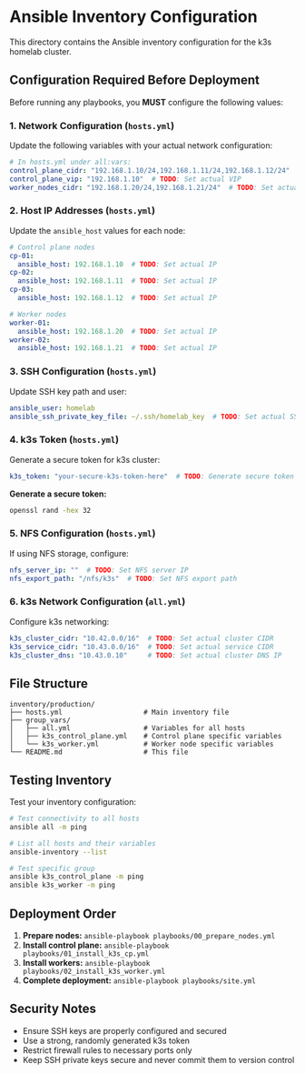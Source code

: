# Ansible Inventory Configuration

This directory contains the Ansible inventory configuration for the k3s homelab cluster.

## Configuration Required Before Deployment

Before running any playbooks, you **MUST** configure the following values:

### 1. Network Configuration (`hosts.yml`)

Update the following variables with your actual network configuration:

```yaml
# In hosts.yml under all:vars:
control_plane_cidr: "192.168.1.10/24,192.168.1.11/24,192.168.1.12/24"  # TODO: Set actual CIDR
control_plane_vip: "192.168.1.10"  # TODO: Set actual VIP
worker_nodes_cidr: "192.168.1.20/24,192.168.1.21/24"  # TODO: Set actual CIDR
```

### 2. Host IP Addresses (`hosts.yml`)

Update the `ansible_host` values for each node:

```yaml
# Control plane nodes
cp-01:
  ansible_host: 192.168.1.10  # TODO: Set actual IP
cp-02:
  ansible_host: 192.168.1.11  # TODO: Set actual IP
cp-03:
  ansible_host: 192.168.1.12  # TODO: Set actual IP

# Worker nodes
worker-01:
  ansible_host: 192.168.1.20  # TODO: Set actual IP
worker-02:
  ansible_host: 192.168.1.21  # TODO: Set actual IP
```

### 3. SSH Configuration (`hosts.yml`)

Update SSH key path and user:

```yaml
ansible_user: homelab
ansible_ssh_private_key_file: ~/.ssh/homelab_key  # TODO: Set actual SSH key path
```

### 4. k3s Token (`hosts.yml`)

Generate a secure token for k3s cluster:

```yaml
k3s_token: "your-secure-k3s-token-here"  # TODO: Generate secure token
```

**Generate a secure token:**
```bash
openssl rand -hex 32
```

### 5. NFS Configuration (`hosts.yml`)

If using NFS storage, configure:

```yaml
nfs_server_ip: ""  # TODO: Set NFS server IP
nfs_export_path: "/nfs/k3s"  # TODO: Set NFS export path
```

### 6. k3s Network Configuration (`all.yml`)

Configure k3s networking:

```yaml
k3s_cluster_cidr: "10.42.0.0/16"  # TODO: Set actual cluster CIDR
k3s_service_cidr: "10.43.0.0/16"  # TODO: Set actual service CIDR
k3s_cluster_dns: "10.43.0.10"     # TODO: Set actual cluster DNS IP
```

## File Structure

```
inventory/production/
├── hosts.yml                    # Main inventory file
├── group_vars/
│   ├── all.yml                  # Variables for all hosts
│   ├── k3s_control_plane.yml    # Control plane specific variables
│   └── k3s_worker.yml           # Worker node specific variables
└── README.md                    # This file
```

## Testing Inventory

Test your inventory configuration:

```bash
# Test connectivity to all hosts
ansible all -m ping

# List all hosts and their variables
ansible-inventory --list

# Test specific group
ansible k3s_control_plane -m ping
ansible k3s_worker -m ping
```

## Deployment Order

1. **Prepare nodes:** `ansible-playbook playbooks/00_prepare_nodes.yml`
2. **Install control plane:** `ansible-playbook playbooks/01_install_k3s_cp.yml`
3. **Install workers:** `ansible-playbook playbooks/02_install_k3s_worker.yml`
4. **Complete deployment:** `ansible-playbook playbooks/site.yml`

## Security Notes

- Ensure SSH keys are properly configured and secured
- Use a strong, randomly generated k3s token
- Restrict firewall rules to necessary ports only
- Keep SSH private keys secure and never commit them to version control